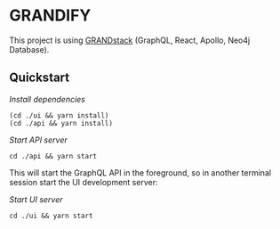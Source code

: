 # GRANDIFY

This project is using [GRANDstack](https://grandstack.io) (GraphQL, React, Apollo, Neo4j Database).

## Quickstart

_Install dependencies_

```
(cd ./ui && yarn install)
(cd ./api && yarn install)
```

_Start API server_

```
cd ./api && yarn start
```

This will start the GraphQL API in the foreground, so in another terminal session start the UI development server:

_Start UI server_

```
cd ./ui && yarn start
```
